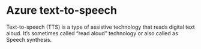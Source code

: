 # Azure text-to-speech

Text-to-speech (TTS) is a type of assistive technology that reads digital text aloud. It’s sometimes called “read aloud” technology or also called as Speech synthesis.
